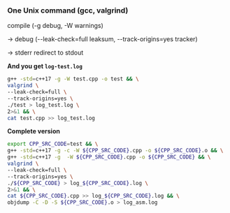 ### One Unix command (gcc, valgrind)

compile (-g debug, -W warnings)

-> debug (--leak-check=full leaksum, --track-origins=yes tracker)

-> stderr redirect to stdout

__And you get `log-test.log`__

```bash
g++ -std=c++17 -g -W test.cpp -o test && \
valgrind \
--leak-check=full \
--track-origins=yes \
./test > log_test.log \
2>&1 && \
cat test.cpp >> log_test.log
```

__Complete version__

```bash
export CPP_SRC_CODE=test && \
g++ -std=c++17 -g -c -W ${CPP_SRC_CODE}.cpp -o ${CPP_SRC_CODE}.o && \
g++ -std=c++17 -g  -W ${CPP_SRC_CODE}.cpp -o ${CPP_SRC_CODE} && \
valgrind \
--leak-check=full \
--track-origins=yes \
./${CPP_SRC_CODE} > log_${CPP_SRC_CODE}.log \
2>&1 && \
cat ${CPP_SRC_CODE}.cpp >> log_${CPP_SRC_CODE}.log && \
objdump -C -D -S ${CPP_SRC_CODE}.o > log_asm.log
```
